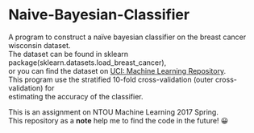 ﻿# Naive-Bayesian-Classifier

A program to construct a naïve bayesian classifier on the breast cancer wisconsin dataset.  
The dataset can be found in sklearn package(sklearn.datasets.load_breast_cancer),  
or you can find the dataset on [UCI: Machine Learning Repository](https://archive.ics.uci.edu/ml/datasets/Breast+Cancer+Wisconsin+(Diagnostic)).  
This program use the stratified 10-fold cross-validation (outer cross-validation) for  
estimating the accuracy of the classifier.

This is an assignment on NTOU Machine Learning 2017 Spring.  
This repository as a **note** help me to find the code in the future! 😀
